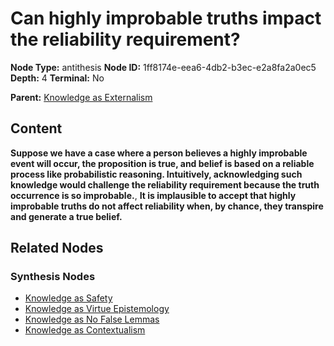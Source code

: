 # Can highly improbable truths impact the reliability requirement?

**Node Type:** antithesis
**Node ID:** 1ff8174e-eea6-4db2-b3ec-e2a8fa2a0ec5
**Depth:** 4
**Terminal:** No

**Parent:** [Knowledge as Externalism](knowledge-as-externalism-synthesis-c64b62e9-917a-4b11-a94f-79dd88bc3770.md)

## Content

**Suppose we have a case where a person believes a highly improbable event will occur, the proposition is true, and belief is based on a reliable process like probabilistic reasoning. Intuitively, acknowledging such knowledge would challenge the reliability requirement because the truth occurrence is so improbable.**, **It is implausible to accept that highly improbable truths do not affect reliability when, by chance, they transpire and generate a true belief.**

## Related Nodes

### Synthesis Nodes

- [Knowledge as Safety](knowledge-as-safety-synthesis-afe17947-4db1-43e5-ba68-9cbe654a4806.md)
- [Knowledge as Virtue Epistemology](knowledge-as-virtue-epistemology-synthesis-465f6c9c-ac9e-49b0-add8-17e38ceb4ea2.md)
- [Knowledge as No False Lemmas](knowledge-as-no-false-lemmas-synthesis-a5c0a977-e6ca-43e9-ba5a-470e49c070cd.md)
- [Knowledge as Contextualism](knowledge-as-contextualism-synthesis-11564b5a-a806-46eb-9619-03eac649352a.md)

